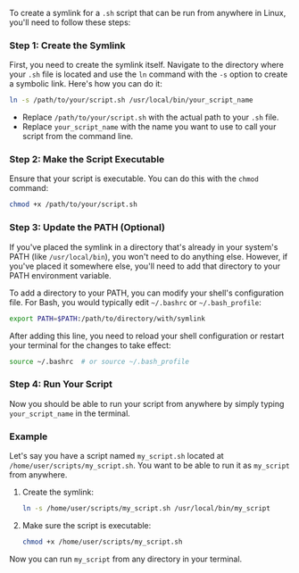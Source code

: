 To create a symlink for a `.sh` script that can be run from anywhere in Linux, you'll need to follow these steps:

### Step 1: Create the Symlink

First, you need to create the symlink itself. Navigate to the directory where your `.sh` file is located and use the `ln` command with the `-s` option to create a symbolic link. Here's how you can do it:

```bash
ln -s /path/to/your/script.sh /usr/local/bin/your_script_name
```

- Replace `/path/to/your/script.sh` with the actual path to your `.sh` file.
- Replace `your_script_name` with the name you want to use to call your script from the command line.

### Step 2: Make the Script Executable

Ensure that your script is executable. You can do this with the `chmod` command:

```bash
chmod +x /path/to/your/script.sh
```

### Step 3: Update the PATH (Optional)

If you've placed the symlink in a directory that's already in your system's PATH (like `/usr/local/bin`), you won't need to do anything else. However, if you've placed it somewhere else, you'll need to add that directory to your PATH environment variable.

To add a directory to your PATH, you can modify your shell's configuration file. For Bash, you would typically edit `~/.bashrc` or `~/.bash_profile`:

```bash
export PATH=$PATH:/path/to/directory/with/symlink
```

After adding this line, you need to reload your shell configuration or restart your terminal for the changes to take effect:

```bash
source ~/.bashrc  # or source ~/.bash_profile
```

### Step 4: Run Your Script

Now you should be able to run your script from anywhere by simply typing `your_script_name` in the terminal.

### Example

Let's say you have a script named `my_script.sh` located at `/home/user/scripts/my_script.sh`. You want to be able to run it as `my_script` from anywhere.

1. Create the symlink:
   ```bash
   ln -s /home/user/scripts/my_script.sh /usr/local/bin/my_script
   ```

2. Make sure the script is executable:
   ```bash
   chmod +x /home/user/scripts/my_script.sh
   ```

Now you can run `my_script` from any directory in your terminal.

